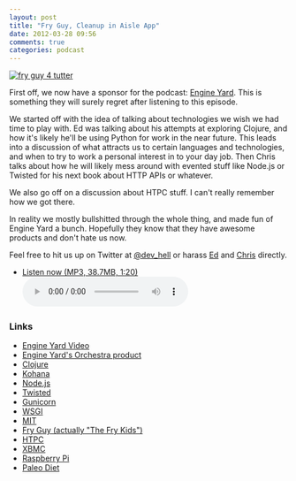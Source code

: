 ```yaml
---
layout: post
title: "Fry Guy, Cleanup in Aisle App"
date: 2012-03-28 09:56
comments: true
categories: podcast
---
```


[![fry guy 4 tutter](http://farm2.staticflickr.com/1134/721652533_dc4b7449c5.jpg)](http://www.flickr.com/photos/softestthing/721652533/ "fry guy 4 tutter by Bokeh Burger")

First off, we now have a sponsor for the podcast: [Engine Yard](http://engineyard.com). This is something they will surely regret after listening to this episode.

We started off with the idea of talking about technologies we wish we had time to play with. Ed was talking about his attempts at exploring Clojure, and how it's likely he'll be using Python for work in the near future. This leads into a discussion of what attracts us to certain languages and technologies, and when to try to work a personal interest in to your day job. Then Chris talks about how he will likely mess around with evented stuff like Node.js or Twisted for his next book about HTTP APIs or whatever.

We also go off on a discussion about HTPC stuff. I can't really remember how we got there.

In reality we mostly bullshitted through the whole thing, and made fun of Engine Yard a bunch. Hopefully they know that they have awesome products and don't hate us now.

Feel free to hit us up on Twitter at [@dev_hell](https://twitter.com/dev_hell) or harass [Ed](https://twitter.com/funkatron) and [Chris](https://twitter.com/grmpyprogrammer) directly.

* <a href="http://devhell.s3.amazonaws.com/ep8-64mono.mp3" rel="enclosure">Listen now (MP3, 38.7MB, 1:20)</a>    
	<audio controls src="http://devhell.s3.amazonaws.com/ep8-64mono.mp3">

### Links

* [Engine Yard Video](http://vimeo.com/36928564)
* [Engine Yard's Orchestra product](http://www.engineyard.com/products/orchestra)
* [Clojure](http://clojure.org/)
* [Kohana](http://kohanaframework.org/)
* [Node.js](http://nodejs.org/)
* [Twisted](http://twistedmatrix.com/)
* [Gunicorn](http://gunicorn.org/)
* [WSGI](http://en.wikipedia.org/wiki/Web_Server_Gateway_Interface)
* [MIT](http://web.mit.edu/)
* [Fry Guy (actually "The Fry Kids")](https://en.wikipedia.org/wiki/The_Fry_Kids)
* [HTPC](http://en.wikipedia.org/wiki/Home_theater_PC)
* [XBMC](http://xbmc.org/)
* [Raspberry Pi](http://www.raspberrypi.org/)
* [Paleo Diet](http://en.wikipedia.org/wiki/Paleolithic_diet)